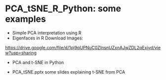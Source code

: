 # PCA_tSNE_R_Python: some examples

  * Simple PCA interpretation using R
  * Eigenfaces in R
  Download Images:
  
  https://drive.google.com/file/d/1pj9qUPNuC0ZInsnUZxnAJwZDL2qExjyd/view?usp=sharing
  
  
  * PCA and t-SNE in Python
  
  * PCA_tSNE.pptx some slides explaining t-SNE from PCA

